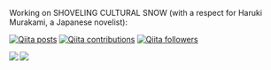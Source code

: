 Working on SHOVELING CULTURAL SNOW (with a respect for Haruki Murakami, a Japanese novelist):

[![Qiita posts](https://qiita-badge.apiapi.app/s/takilog/posts.svg)](http://qiita.com/takilog)
[![Qiita contributions](https://qiita-badge.apiapi.app/s/takilog/contributions.svg)](http://qiita.com/takilog)
[![Qiita followers](https://qiita-badge.apiapi.app/s/takilog/followers.svg)](http://qiita.com/takilog)

<a href="https://github.com/anuraghazra/github-readme-stats">
  <img align="left" src="https://github-readme-stats.vercel.app/api?username=cocomoff&count_private=true&show_icons=true" />
</a>
<a href="https://github.com/anuraghazra/github-readme-stats">
  <img align="left" src="https://github-readme-stats.vercel.app/api/top-langs/?username=cocomoff" />
</a>
